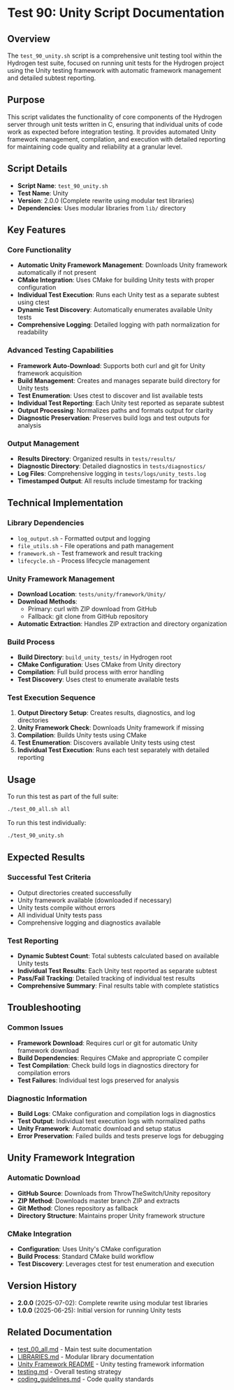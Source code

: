 # Test 90: Unity Script Documentation

## Overview

The `test_90_unity.sh` script is a comprehensive unit testing tool within the Hydrogen test suite, focused on running unit tests for the Hydrogen project using the Unity testing framework with automatic framework management and detailed subtest reporting.

## Purpose

This script validates the functionality of core components of the Hydrogen server through unit tests written in C, ensuring that individual units of code work as expected before integration testing. It provides automated Unity framework management, compilation, and execution with detailed reporting for maintaining code quality and reliability at a granular level.

## Script Details

- **Script Name**: `test_90_unity.sh`
- **Test Name**: Unity
- **Version**: 2.0.0 (Complete rewrite using modular test libraries)
- **Dependencies**: Uses modular libraries from `lib/` directory

## Key Features

### Core Functionality

- **Automatic Unity Framework Management**: Downloads Unity framework automatically if not present
- **CMake Integration**: Uses CMake for building Unity tests with proper configuration
- **Individual Test Execution**: Runs each Unity test as a separate subtest using ctest
- **Dynamic Test Discovery**: Automatically enumerates available Unity tests
- **Comprehensive Logging**: Detailed logging with path normalization for readability

### Advanced Testing Capabilities

- **Framework Auto-Download**: Supports both curl and git for Unity framework acquisition
- **Build Management**: Creates and manages separate build directory for Unity tests
- **Test Enumeration**: Uses ctest to discover and list available tests
- **Individual Test Reporting**: Each Unity test reported as separate subtest
- **Output Processing**: Normalizes paths and formats output for clarity
- **Diagnostic Preservation**: Preserves build logs and test outputs for analysis

### Output Management

- **Results Directory**: Organized results in `tests/results/`
- **Diagnostic Directory**: Detailed diagnostics in `tests/diagnostics/`
- **Log Files**: Comprehensive logging in `tests/logs/unity_tests.log`
- **Timestamped Output**: All results include timestamp for tracking

## Technical Implementation

### Library Dependencies

- `log_output.sh` - Formatted output and logging
- `file_utils.sh` - File operations and path management
- `framework.sh` - Test framework and result tracking
- `lifecycle.sh` - Process lifecycle management

### Unity Framework Management

- **Download Location**: `tests/unity/framework/Unity/`
- **Download Methods**:
  - Primary: curl with ZIP download from GitHub
  - Fallback: git clone from GitHub repository
- **Automatic Extraction**: Handles ZIP extraction and directory organization

### Build Process

- **Build Directory**: `build_unity_tests/` in Hydrogen root
- **CMake Configuration**: Uses CMake from Unity directory
- **Compilation**: Full build process with error handling
- **Test Discovery**: Uses ctest to enumerate available tests

### Test Execution Sequence

1. **Output Directory Setup**: Creates results, diagnostics, and log directories
2. **Unity Framework Check**: Downloads Unity framework if missing
3. **Compilation**: Builds Unity tests using CMake
4. **Test Enumeration**: Discovers available Unity tests using ctest
5. **Individual Test Execution**: Runs each test separately with detailed reporting

## Usage

To run this test as part of the full suite:

```bash
./test_00_all.sh all
```

To run this test individually:

```bash
./test_90_unity.sh
```

## Expected Results

### Successful Test Criteria

- Output directories created successfully
- Unity framework available (downloaded if necessary)
- Unity tests compile without errors
- All individual Unity tests pass
- Comprehensive logging and diagnostics available

### Test Reporting

- **Dynamic Subtest Count**: Total subtests calculated based on available Unity tests
- **Individual Test Results**: Each Unity test reported as separate subtest
- **Pass/Fail Tracking**: Detailed tracking of individual test results
- **Comprehensive Summary**: Final results table with complete statistics

## Troubleshooting

### Common Issues

- **Framework Download**: Requires curl or git for automatic Unity framework download
- **Build Dependencies**: Requires CMake and appropriate C compiler
- **Test Compilation**: Check build logs in diagnostics directory for compilation errors
- **Test Failures**: Individual test logs preserved for analysis

### Diagnostic Information

- **Build Logs**: CMake configuration and compilation logs in diagnostics
- **Test Output**: Individual test execution logs with normalized paths
- **Unity Framework**: Automatic download and setup status
- **Error Preservation**: Failed builds and tests preserve logs for debugging

## Unity Framework Integration

### Automatic Download

- **GitHub Source**: Downloads from ThrowTheSwitch/Unity repository
- **ZIP Method**: Downloads master branch ZIP and extracts
- **Git Method**: Clones repository as fallback
- **Directory Structure**: Maintains proper Unity framework structure

### CMake Integration

- **Configuration**: Uses Unity's CMake configuration
- **Build Process**: Standard CMake build workflow
- **Test Discovery**: Leverages ctest for test enumeration and execution

## Version History

- **2.0.0** (2025-07-02): Complete rewrite using modular test libraries
- **1.0.0** (2025-06-25): Initial version for running Unity tests

## Related Documentation

- [test_00_all.md](test_00_all.md) - Main test suite documentation
- [LIBRARIES.md](LIBRARIES.md) - Modular library documentation
- [Unity Framework README](../unity/README.md) - Unity testing framework information
- [testing.md](../../docs/testing.md) - Overall testing strategy
- [coding_guidelines.md](../../docs/coding_guidelines.md) - Code quality standards
